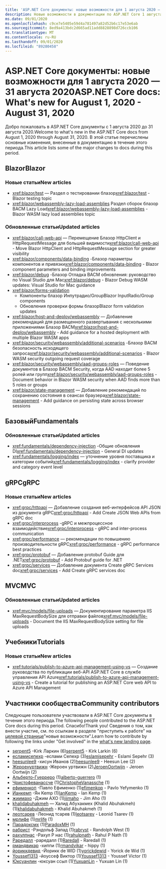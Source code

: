 ```yaml
---
title: 'ASP.NET Core документы: новые возможности для 1 августа 2020 — 31 августа 2020'
description: Новые возможности в документации по ASP.NET Core 1 августа 2020 — 31 августа 2020.
ms.date: 09/01/2020
ms.openlocfilehash: c9ce7e5405e59d4a781497a82d52b6c17e53e6ab
ms.sourcegitcommit: 8ed9a413bdc2d665ad11add8828898d726ccb106
ms.translationtype: MT
ms.contentlocale: ru-RU
ms.lasthandoff: 09/01/2020
ms.locfileid: "89280458"
---
```

# <a name="aspnet-core-docs-whats-new-for-august-1-2020---august-31-2020"></a><span data-ttu-id="6e453-103">ASP.NET Core документы: новые возможности для 1 августа 2020 — 31 августа 2020</span><span class="sxs-lookup"><span data-stu-id="6e453-103">ASP.NET Core docs: What's new for August 1, 2020 - August 31, 2020</span></span>

<span data-ttu-id="6e453-104">Добро пожаловать в ASP.NET Core документы с 1 августа 2020 до 31 августа 2020.</span><span class="sxs-lookup"><span data-stu-id="6e453-104">Welcome to what's new in the ASP.NET Core docs from August 1, 2020 through August 31, 2020.</span></span> <span data-ttu-id="6e453-105">В этой статье перечислены основные изменения, внесенные в документацию в течение этого периода.</span><span class="sxs-lookup"><span data-stu-id="6e453-105">This article lists some of the major changes to docs during this period.</span></span>

## <a name="blazor"></a><span data-ttu-id="6e453-106">Blazor</span><span class="sxs-lookup"><span data-stu-id="6e453-106">Blazor</span></span>

### <a name="new-articles"></a><span data-ttu-id="6e453-107">Новые статьи</span><span class="sxs-lookup"><span data-stu-id="6e453-107">New articles</span></span>

- <span data-ttu-id="6e453-108"><xref:blazor/test> — Раздел о тестировании блазор</span><span class="sxs-lookup"><span data-stu-id="6e453-108"><xref:blazor/test> - Blazor testing topic</span></span>
- <span data-ttu-id="6e453-109"><xref:blazor/webassembly-lazy-load-assemblies> Раздел сборок блазор ВАСМ Lazy Load</span><span class="sxs-lookup"><span data-stu-id="6e453-109"><xref:blazor/webassembly-lazy-load-assemblies> - Blazor WASM lazy load assemblies topic</span></span>

### <a name="updated-articles"></a><span data-ttu-id="6e453-110">Обновленные статьи</span><span class="sxs-lookup"><span data-stu-id="6e453-110">Updated articles</span></span>

- <span data-ttu-id="6e453-111"><xref:blazor/call-web-api> — Перемещение Блазор HttpClient и HttpRequestMessage для большей видимости</span><span class="sxs-lookup"><span data-stu-id="6e453-111"><xref:blazor/call-web-api> - Move Blazor HttpClient and HttpRequestMessage section for greater visibility</span></span>
- <span data-ttu-id="6e453-112"><xref:blazor/components/data-binding> -Блазор параметры компонентов и привязки</span><span class="sxs-lookup"><span data-stu-id="6e453-112"><xref:blazor/components/data-binding> - Blazor component parameters and binding improvements</span></span>
- <span data-ttu-id="6e453-113"><xref:blazor/debug> -Блазор Отладка ВАСМ обновления: руководство по Visual Studio для Mac</span><span class="sxs-lookup"><span data-stu-id="6e453-113"><xref:blazor/debug> - Blazor Debug WASM updates: Visual Studio for Mac guidance</span></span>
- <xref:blazor/forms-validation>
  - <span data-ttu-id="6e453-114">Компоненты блазор Инпутрадио/Group</span><span class="sxs-lookup"><span data-stu-id="6e453-114">Blazor InputRadio/Group components</span></span>
  - <span data-ttu-id="6e453-115">Обновления проверки формы блазор</span><span class="sxs-lookup"><span data-stu-id="6e453-115">Blazor form validation updates</span></span>
- <span data-ttu-id="6e453-116"><xref:blazor/host-and-deploy/webassembly> — Добавление рекомендаций для размещенного развертывания с несколькими приложениями Блазор ВАСМ</span><span class="sxs-lookup"><span data-stu-id="6e453-116"><xref:blazor/host-and-deploy/webassembly> - Add guidance for a hosted deployment with multiple Blazor WASM apps</span></span>
- <span data-ttu-id="6e453-117"><xref:blazor/security/webassembly/additional-scenarios> -Блазор ВАСМ безопасность исходящего запроса</span><span class="sxs-lookup"><span data-stu-id="6e453-117"><xref:blazor/security/webassembly/additional-scenarios> - Blazor WASM security outgoing request coverage</span></span>
- <span data-ttu-id="6e453-118"><xref:blazor/security/webassembly/aad-groups-roles> — Поведение документов в Блазор ВАСМ Security, когда AAD находит более 5 ролей или групп</span><span class="sxs-lookup"><span data-stu-id="6e453-118"><xref:blazor/security/webassembly/aad-groups-roles> - Document behavior in Blazor WASM security when AAD finds more than 5 roles or groups</span></span>
- <span data-ttu-id="6e453-119"><xref:blazor/state-management> — Добавление рекомендаций по сохранению состояния в сеансах браузера</span><span class="sxs-lookup"><span data-stu-id="6e453-119"><xref:blazor/state-management> - Add guidance on persisting state across browser sessions</span></span>

## <a name="fundamentals"></a><span data-ttu-id="6e453-120">Базовый</span><span class="sxs-lookup"><span data-stu-id="6e453-120">Fundamentals</span></span>

### <a name="updated-articles"></a><span data-ttu-id="6e453-121">Обновленные статьи</span><span class="sxs-lookup"><span data-stu-id="6e453-121">Updated articles</span></span>

- <span data-ttu-id="6e453-122"><xref:fundamentals/dependency-injection> -Общие обновления DI</span><span class="sxs-lookup"><span data-stu-id="6e453-122"><xref:fundamentals/dependency-injection> - General DI updates</span></span>
- <span data-ttu-id="6e453-123"><xref:fundamentals/logging/index> — уточнение уровня поставщика и категории событий</span><span class="sxs-lookup"><span data-stu-id="6e453-123"><xref:fundamentals/logging/index> - clarify provider and category event level</span></span>

## <a name="grpc"></a><span data-ttu-id="6e453-124">gRPC</span><span class="sxs-lookup"><span data-stu-id="6e453-124">gRPC</span></span>

### <a name="new-articles"></a><span data-ttu-id="6e453-125">Новые статьи</span><span class="sxs-lookup"><span data-stu-id="6e453-125">New articles</span></span>

- <span data-ttu-id="6e453-126"><xref:grpc/httpapi> — Добавление создания веб-интерфейсов API JSON из документа gRPC</span><span class="sxs-lookup"><span data-stu-id="6e453-126"><xref:grpc/httpapi> - Add Create JSON Web APIs from gRPC doc</span></span>
- <span data-ttu-id="6e453-127"><xref:grpc/interprocess> -gRPC и межпроцессное взаимодействие</span><span class="sxs-lookup"><span data-stu-id="6e453-127"><xref:grpc/interprocess> - gRPC and inter-process communication</span></span>
- <span data-ttu-id="6e453-128"><xref:grpc/performance> — рекомендации по повышению производительности gRPC</span><span class="sxs-lookup"><span data-stu-id="6e453-128"><xref:grpc/performance> - gRPC performance best practices</span></span>
- <span data-ttu-id="6e453-129"><xref:grpc/protobuf> — Добавление protobuf Guide для .NET</span><span class="sxs-lookup"><span data-stu-id="6e453-129"><xref:grpc/protobuf> - Add Protobuf guide for .NET</span></span>
- <span data-ttu-id="6e453-130"><xref:grpc/services> — Добавление документа Create gRPC Services doc</span><span class="sxs-lookup"><span data-stu-id="6e453-130"><xref:grpc/services> - Add Create gRPC services doc</span></span>

## <a name="mvc"></a><span data-ttu-id="6e453-131">MVC</span><span class="sxs-lookup"><span data-stu-id="6e453-131">MVC</span></span>

### <a name="updated-articles"></a><span data-ttu-id="6e453-132">Обновленные статьи</span><span class="sxs-lookup"><span data-stu-id="6e453-132">Updated articles</span></span>

- <span data-ttu-id="6e453-133"><xref:mvc/models/file-uploads> — Документирование параметра IIS MaxRequestBodySize для отправки файлов</span><span class="sxs-lookup"><span data-stu-id="6e453-133"><xref:mvc/models/file-uploads> - Document the IIS MaxRequestBodySize setting for file uploads</span></span>

## <a name="tutorials"></a><span data-ttu-id="6e453-134">Учебники</span><span class="sxs-lookup"><span data-stu-id="6e453-134">Tutorials</span></span>

### <a name="new-articles"></a><span data-ttu-id="6e453-135">Новые статьи</span><span class="sxs-lookup"><span data-stu-id="6e453-135">New articles</span></span>

- <span data-ttu-id="6e453-136"><xref:tutorials/publish-to-azure-api-management-using-vs> — Создание руководства по публикации веб-API ASP.NET Core в службе управления API Azure</span><span class="sxs-lookup"><span data-stu-id="6e453-136"><xref:tutorials/publish-to-azure-api-management-using-vs> - Create a tutorial for publishing an ASP.NET Core web API to Azure API Management</span></span>

## <a name="community-contributors"></a><span data-ttu-id="6e453-137">Участники сообщества</span><span class="sxs-lookup"><span data-stu-id="6e453-137">Community contributors</span></span>

<span data-ttu-id="6e453-138">Следующие пользователи участвовали в ASP.NET Core документы в течение этого периода.</span><span class="sxs-lookup"><span data-stu-id="6e453-138">The following people contributed to the ASP.NET Core docs during this period.</span></span> <span data-ttu-id="6e453-139">Спасибо!</span><span class="sxs-lookup"><span data-stu-id="6e453-139">Thank you!</span></span> <span data-ttu-id="6e453-140">Сведения о том, как внести участие, см. по ссылкам в разделе "приступить к работе" на [целевой странице](index.yml)"новые возможности".</span><span class="sxs-lookup"><span data-stu-id="6e453-140">Learn how to contribute by following the links under "Get involved" in the [what's new landing page](index.yml).</span></span>

- <span data-ttu-id="6e453-141">[serpent5](https://github.com/serpent5) -Kirk Ларкин (6)</span><span class="sxs-lookup"><span data-stu-id="6e453-141">[serpent5](https://github.com/serpent5) - Kirk Larkin (6)</span></span>
- <span data-ttu-id="6e453-142">[есламисепехр](https://github.com/eslamisepehr) -еслами Сепехр (3)</span><span class="sxs-lookup"><span data-stu-id="6e453-142">[eslamisepehr](https://github.com/eslamisepehr) - Eslami Sepehr (3)</span></span>
- <span data-ttu-id="6e453-143">[heesunlee9](https://github.com/heesunlee9) -хисун Иванов (2)</span><span class="sxs-lookup"><span data-stu-id="6e453-143">[heesunlee9](https://github.com/heesunlee9) - Heesun Lee (2)</span></span>
- <span data-ttu-id="6e453-144">[Жероенуртвижн](https://github.com/JeroenOortwijn) -Жероен уртвижн (2)</span><span class="sxs-lookup"><span data-stu-id="6e453-144">[JeroenOortwijn](https://github.com/JeroenOortwijn) - Jeroen Oortwijn (2)</span></span>
- <span data-ttu-id="6e453-145">[Альберто-Гуерреро](https://github.com/alberto-guerrero) (1)</span><span class="sxs-lookup"><span data-stu-id="6e453-145">[alberto-guerrero](https://github.com/alberto-guerrero) (1)</span></span>
- <span data-ttu-id="6e453-146">[Чристофеванассче](https://github.com/ChristopheVanassche) (1)</span><span class="sxs-lookup"><span data-stu-id="6e453-146">[ChristopheVanassche](https://github.com/ChristopheVanassche) (1)</span></span>
- <span data-ttu-id="6e453-147">[ефименкоп](https://github.com/efimenkop) -Павло Ефименко (1)</span><span class="sxs-lookup"><span data-stu-id="6e453-147">[efimenkop](https://github.com/efimenkop) - Pavlo Yefymenko (1)</span></span>
- <span data-ttu-id="6e453-148">[Ианкемп](https://github.com/IanKemp) -Ян Kemp (1)</span><span class="sxs-lookup"><span data-stu-id="6e453-148">[IanKemp](https://github.com/IanKemp) - Ian Kemp (1)</span></span>
- <span data-ttu-id="6e453-149">[жиимахо](https://github.com/jiimaho) -Джим АХО (1)</span><span class="sxs-lookup"><span data-stu-id="6e453-149">[jiimaho](https://github.com/jiimaho) - Jim Aho (1)</span></span>
- <span data-ttu-id="6e453-150">[khalidabuhakmeh](https://github.com/khalidabuhakmeh) — Халид Абухакмех (Khalid Abuhakmeh) (1)</span><span class="sxs-lookup"><span data-stu-id="6e453-150">[khalidabuhakmeh](https://github.com/khalidabuhakmeh) - Khalid Abuhakmeh (1)</span></span>
- <span data-ttu-id="6e453-151">[леотсарев](https://github.com/leotsarev) -Леонид тсарев (1)</span><span class="sxs-lookup"><span data-stu-id="6e453-151">[leotsarev](https://github.com/leotsarev) - Leonid Tsarev (1)</span></span>
- <span data-ttu-id="6e453-152">[мрлифе](https://github.com/mrlife) (1)</span><span class="sxs-lookup"><span data-stu-id="6e453-152">[mrlife](https://github.com/mrlife) (1)</span></span>
- <span data-ttu-id="6e453-153">[Парадоксмх](https://github.com/ParadoxMH) (1)</span><span class="sxs-lookup"><span data-stu-id="6e453-153">[ParadoxMH](https://github.com/ParadoxMH) (1)</span></span>
- <span data-ttu-id="6e453-154">[рабрист](https://github.com/rabryst) -Рэндольф Запад (1)</span><span class="sxs-lookup"><span data-stu-id="6e453-154">[rabryst](https://github.com/rabryst) - Randolph West (1)</span></span>
- <span data-ttu-id="6e453-155">[рахулпнас](https://github.com/rahulpnath) -Рахул P нас (1)</span><span class="sxs-lookup"><span data-stu-id="6e453-155">[rahulpnath](https://github.com/rahulpnath) - Rahul P Nath (1)</span></span>
- <span data-ttu-id="6e453-156">[Раредалл](https://github.com/Raredall) -раредалл (1)</span><span class="sxs-lookup"><span data-stu-id="6e453-156">[Raredall](https://github.com/Raredall) - Raredall (1)</span></span>
- <span data-ttu-id="6e453-157">[рмандвикар](https://github.com/rmandvikar) -хиппи (1)</span><span class="sxs-lookup"><span data-stu-id="6e453-157">[rmandvikar](https://github.com/rmandvikar) - hippy (1)</span></span>
- <span data-ttu-id="6e453-158">[йориккдевид](https://github.com/yorickdewid) -Йорикк de WID (1)</span><span class="sxs-lookup"><span data-stu-id="6e453-158">[yorickdewid](https://github.com/yorickdewid) - Yorick de Wid (1)</span></span>
- <span data-ttu-id="6e453-159">[Youssef1313](https://github.com/Youssef1313) -йоуссеф Виктор (1)</span><span class="sxs-lookup"><span data-stu-id="6e453-159">[Youssef1313](https://github.com/Youssef1313) - Youssef Victor (1)</span></span>
- <span data-ttu-id="6e453-160">[Юксуанлин](https://github.com/YuxuanLin) -юксуан ссыл (1)</span><span class="sxs-lookup"><span data-stu-id="6e453-160">[YuxuanLin](https://github.com/YuxuanLin) - Yuxuan Lin (1)</span></span>
